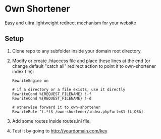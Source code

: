 # Own Shortener

Easy and ultra lightweight redirect mechanism for your website

## Setup

1. Clone repo to any subfolder inside your domain root directory.

2. Modify or create .htaccess file and place these lines at the end (or change default "catch all" redirect action to point it to own-shortener index file):

   ```
   RewriteEngine on
   
   # if a directory or a file exists, use it directly
   RewriteCond %{REQUEST_FILENAME} !-f
   RewriteCond %{REQUEST_FILENAME} !-d
   
   # otherwise forward it to own-shortener
   RewriteRule ^(.*)$ /own-shortener/index.php?url=$1 [L,QSA]
   ```

3. Add some routes inside routes.ini file.

4. Test it by going to http://yourdomain.com/key 

